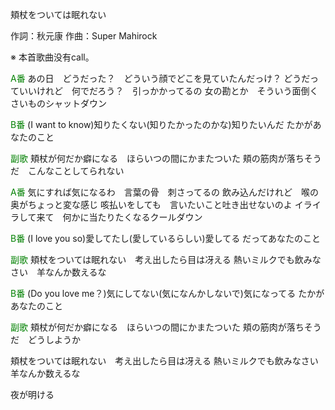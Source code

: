 頬杖をついては眠れない

作詞：秋元康
作曲：Super Mahirock

※ 本首歌曲没有call。 

<font color=green>A番</font>
あの日　どうだった？　どういう顔でどこを見ていたんだっけ？
どうだっていいけれど　何でだろう？　引っかかってるの
女の勘とか　そういう面倒くさいものシャットダウン

<font color=green>B番</font>
(I want to know)知りたくない(知りたかったのかな)知りたいんだ
たかがあなたのこと

<font color=green>副歌</font>
頬杖が何だか癖になる　ほらいつの間にかまたついた
頬の筋肉が落ちそうだ　こんなことしてられない

<font color=green>A番</font>
気にすれば気になるわ　言葉の骨　刺さってるの
飲み込んだけれど　喉の奥がちょっと変な感じ
咳払いをしても　言いたいこと吐き出せないのよ
イライラして来て　何かに当たりたくなるクールダウン

<font color=green>B番</font>
(I love you so)愛してたし(愛しているらしい)愛してる
だってあなたのこと

<font color=green>副歌</font>
頬杖をついては眠れない　考え出したら目は冴える
熱いミルクでも飲みなさい　羊なんか数えるな

<font color=green>B番</font>
(Do you love me？)気にしてない(気になんかしないで)気になってる
たかがあなたのこと

<font color=green>副歌</font>
頬杖が何だか癖になる　ほらいつの間にかまたついた
頬の筋肉が落ちそうだ　どうしようか

頬杖をついては眠れない　考え出したら目は冴える
熱いミルクでも飲みなさい　羊なんか数えるな

夜が明ける
